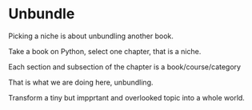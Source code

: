 # Unbundle

Picking a niche is about unbundling another book.

Take a book on Python, select one chapter, that is a niche.

Each section and subsection of the chapter is a book/course/category

That is what we are doing here, unbundling.

Transform a tiny but impprtant and overlooked topic into a whole world.







